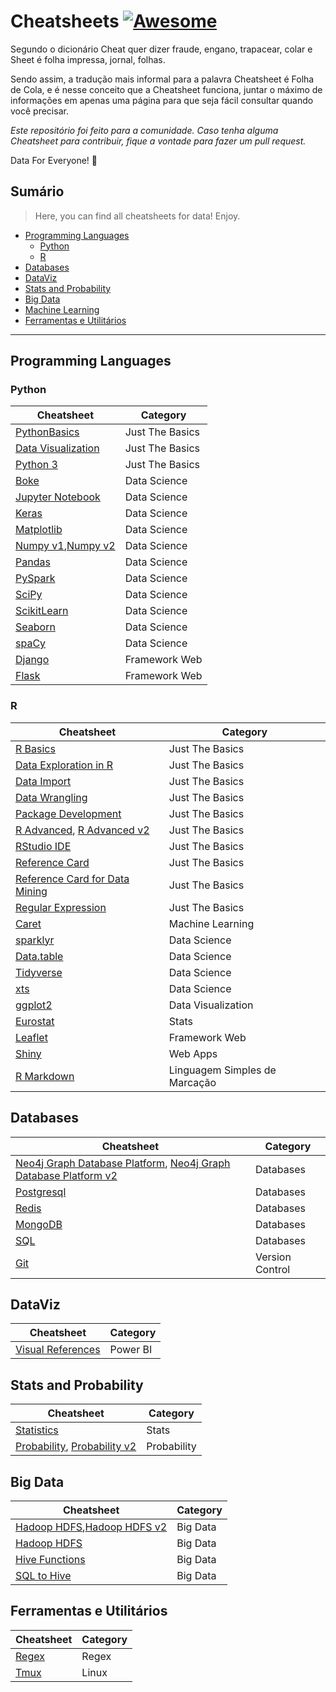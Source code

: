 # Cheatsheets [![Awesome](https://awesome.re/badge.svg)](https://awesome.re)

Segundo o dicionário Cheat quer dizer fraude, engano, trapacear, colar e Sheet é folha impressa, jornal, folhas.

Sendo assim, a tradução mais informal para a palavra Cheatsheet é Folha de Cola, e é nesse conceito que a Cheatsheet funciona, juntar o máximo de informações em apenas uma página para que seja fácil consultar quando você precisar.

*Este repositório foi feito para a comunidade. Caso tenha alguma Cheatsheet para contribuir, fique a vontade para fazer um pull request.*

Data For Everyone! 🎲

## Sumário
> Here, you can find all cheatsheets for data! Enjoy.

<!-- toc -->
  * [Programming Languages](#programminglanguages)
    * [Python](#python)
    * [R](#r)
  * [Databases](#databases)
  * [DataViz](#dataviz)
  * [Stats and Probability](#statsandprob)
  * [Big Data](#bigdata)
  * [Machine Learning](#machinelearning) 
  * [Ferramentas e Utilitários](#ferramentaseutilitarios) 
--------------------------------------------------
<h2 id="programminglanguages">Programming Languages</h2>

<h3 id="python">Python</h3>

| Cheatsheet | Category | 
| ----------- | ----------- | 
| [PythonBasics](https://github.com/laylacomparin/CheatSheets/blob/main/Python/PythonBasics%20Cheatsheet.pdf) | Just The Basics |
| [Data Visualization](https://github.com/laylacomparin/CheatSheets/blob/main/Python/Data%20Visualisation%20Cheatsheet.jpg) | Just The Basics |
| [Python 3](https://github.com/laylacomparin/CheatSheets/blob/main/Python/Python%203%20Cheat%20Sheet.pdf) | Just The Basics |
| [Boke](https://github.com/laylacomparin/CheatSheets/blob/main/Python/Bokeh%20Cheatsheet.pdf)  | Data Science |
| [Jupyter Notebook](https://github.com/laylacomparin/CheatSheets/blob/main/Python/Jupyter%20Notebook%20Cheatsheet.pdf) | Data Science |
| [Keras](https://github.com/laylacomparin/CheatSheets/blob/main/Python/Keras%20Cheatsheet.pdf) | Data Science |
| [Matplotlib](https://github.com/laylacomparin/CheatSheets/blob/main/Python/Matplotlib%20Cheatsheet.pdf) | Data Science |
| [Numpy v1](https://github.com/laylacomparin/CheatSheets/blob/main/Python/Numpy%20Cheatsheet.pdf),[Numpy v2](https://github.com/laylacomparin/CheatSheets/blob/main/Python/Numpy%20Cheatsheet%20v2.pdf) | Data Science |
| [Pandas](https://github.com/laylacomparin/CheatSheets/blob/main/Python/Pandas%20Cheatsheet.pdf) | Data Science |
| [PySpark](https://github.com/laylacomparin/CheatSheets/blob/main/Python/PySpark%20Cheatsheet.pdf) | Data Science |
| [SciPy](https://github.com/laylacomparin/CheatSheets/blob/main/Python/SciPy%20Cheatsheet.pdf) | Data Science |
| [ScikitLearn](https://github.com/laylacomparin/CheatSheets/blob/main/Python/ScikitLearn%20Cheatsheet.pdf) | Data Science |
| [Seaborn](https://github.com/laylacomparin/CheatSheets/blob/main/Python/Seaborn%20Cheatsheet.pdf) | Data Science |
| [spaCy](https://github.com/laylacomparin/CheatSheets/blob/main/Python/spaCy%20Cheatsheet.pdf) | Data Science |
| [Django](https://github.com/laylacomparin/CheatSheets/blob/main/Python/Django%20Cheatsheet.pdf) | Framework Web | 
| [Flask](https://github.com/laylacomparin/CheatSheets/blob/main/Python/Flask%20Cheatsheet.pdf) | Framework Web | 

<h3 id="r">R</h3>

| Cheatsheet | Category | 
| ----------- | ----------- | 
| [R Basics](https://github.com/laylacomparin/CheatSheets/blob/main/R/R%20Basics%20Cheatsheet.pdf) |Just The Basics |
| [Data Exploration in R](https://github.com/laylacomparin/CheatSheets/blob/main/R/Data%20Exploration%20in%20R%20Cheatsheet.webp) | Just The Basics |
| [Data Import](https://github.com/laylacomparin/CheatSheets/blob/main/R/Data%20Import%20Cheatsheet.pdf) | Just The Basics |
| [Data Wrangling](https://github.com/laylacomparin/CheatSheets/blob/main/R/Data%20Wrangling%20Cheatsheet.pdf) | Just The Basics |
| [Package Development](https://github.com/laylacomparin/CheatSheets/blob/main/R/Package%20Development%20Cheatsheet.pdf) | Just The Basics |
| [R Advanced](https://github.com/laylacomparin/CheatSheets/blob/main/R/R%20Advanced%20Cheatsheet%20v2.pdf), [R Advanced v2](https://github.com/laylacomparin/CheatSheets/blob/main/R/R%20Advanced%20Cheatsheet.pdf) | Just The Basics |
| [RStudio IDE](https://github.com/laylacomparin/CheatSheets/blob/main/R/RStudio%20IDE%20Cheatsheet.pdf) | Just The Basics |
| [Reference Card](https://github.com/laylacomparin/CheatSheets/blob/main/R/Reference%20Card%20Cheatsheet.pdf) | Just The Basics |
| [Reference Card for Data Mining](https://github.com/laylacomparin/CheatSheets/blob/main/R/Reference%20Card%20for%20Data%20Mining%20Cheatsheet.pdf) | Just The Basics |
| [Regular Expression](https://github.com/laylacomparin/CheatSheets/blob/main/R/Regular%20Expression%20Cheatsheet.pdf) | Just The Basics |
| [Caret](https://github.com/laylacomparin/CheatSheets/blob/main/R/Caret%20Cheatsheet.pdf) | Machine Learning |
| [sparklyr](https://github.com/laylacomparin/CheatSheets/blob/main/R/Data%20Science%20in%20Spark%20with%20sparklyr%20Cheatsheet.pdf) | Data Science |
| [Data.table](https://github.com/laylacomparin/CheatSheets/blob/main/R/Data.table%20Cheatsheet.pdf) | Data Science |
| [Tidyverse](https://github.com/laylacomparin/CheatSheets/blob/main/R/Tidyverse%20Cheatsheet.pdf) | Data Science |
| [xts](https://github.com/laylacomparin/CheatSheets/blob/main/R/xts%20Cheatsheet.pdf) | Data Science |
| [ggplot2](https://github.com/laylacomparin/CheatSheets/blob/main/R/ggplot2%20Cheatsheet.pdf) | Data Visualization |
| [Eurostat](https://github.com/laylacomparin/CheatSheets/blob/main/R/Eurostat%20Cheatsheet.pdf) | Stats |
| [Leaflet](https://github.com/laylacomparin/CheatSheets/blob/main/R/Leaflet%20Cheatsheet.pdf) | Framework Web |
| [Shiny](https://github.com/laylacomparin/CheatSheets/blob/main/R/Shiny%20Cheatsheet.pdf) | Web Apps |
| [R Markdown](https://github.com/laylacomparin/CheatSheets/blob/main/R/R%20Markdown%20Cheatsheet.pdf) | Linguagem Simples de Marcação |

<h2 id="databases">Databases</h2>

| Cheatsheet | Category | 
| ----------- | ----------- | 
| [Neo4j Graph Database Platform](https://github.com/laylacomparin/CheatSheets/blob/main/Databases/Neo4j%20Graph%20Database%20Platform%20-%20CheatSheet%20v1.pdf), [Neo4j Graph Database Platform v2](https://github.com/laylacomparin/CheatSheets/blob/main/Databases/Neo4j%20Graph%20Database%20Platform%20-%20CheatSheet%20v2.pdf) | Databases |
| [Postgresql](https://github.com/laylacomparin/CheatSheets/blob/main/Databases/Postgresql%20Cheatsheet.pdf) | Databases |
| [Redis](https://github.com/laylacomparin/CheatSheets/blob/main/Databases/Redis%20CheatSheet.pdf) | Databases |
| [MongoDB](https://github.com/laylacomparin/CheatSheets/blob/main/Databases/MongoDB%20CheatSheet.pdf) | Databases |
| [SQL](https://github.com/laylacomparin/CheatSheets/blob/main/Databases/SQL%20CheatSheet.pdf) | Databases |
| [Git](https://github.com/laylacomparin/CheatSheets/blob/main/Databases/Git%20CheatSheet.pdf) | Version Control |

<h2 id="dataviz">DataViz</h2>

| Cheatsheet | Category | 
| ----------- | ----------- | 
| [Visual References](https://github.com/laylacomparin/CheatSheets/tree/main/DataViz) | Power BI |

<h2 id="statsandprob">Stats and Probability</h2>

| Cheatsheet | Category | 
| ----------- | ----------- | 
| [Statistics](https://github.com/laylacomparin/CheatSheets/blob/main/Stats%20and%20Probability/Statistics%20Cheatsheet.pdf) | Stats |
| [Probability](https://github.com/laylacomparin/CheatSheets/blob/main/Stats%20and%20Probability/Probability%20Cheatsheet.pdf), [Probability v2](https://github.com/laylacomparin/CheatSheets/blob/main/Stats%20and%20Probability/Probability%20Cheatsheet%20v2.pdf) | Probability |

<h2 id="bigdata">Big Data</h2>

| Cheatsheet | Category | 
| ----------- | ----------- | 
| [Hadoop HDFS](https://github.com/laylacomparin/CheatSheets/blob/main/Big%20Data/Hadoop%20HDFS%20Command%20Cheatsheet.pdf),[Hadoop HDFS v2](https://github.com/laylacomparin/CheatSheets/blob/main/Big%20Data/Hadoop%20HDFS%20Command%20Cheatsheet%20v2.pdf)  | Big Data |
| [Hadoop HDFS]() | Big Data |
| [Hive Functions](https://github.com/laylacomparin/CheatSheets/blob/main/Big%20Data/Hive%20Functions%20Cheatsheet.pdf) | Big Data |
| [SQL to Hive](https://github.com/laylacomparin/CheatSheets/blob/main/Big%20Data/SQL%20to%20Hive%20Cheatsheet.pdf) | Big Data |

<h2 id="ferramentaseutilitarios">Ferramentas e Utilitários</h2>

| Cheatsheet | Category | 
| ----------- | ----------- | 
| [Regex](https://github.com/laylacomparin/CheatSheets/blob/main/Ferramentas%20e%20Utilit%C3%A1rios/Regex.png) | Regex |
| [Tmux](https://github.com/laylacomparin/CheatSheets/blob/main/Ferramentas%20e%20Utilit%C3%A1rios/tmuxcheatsheet.png) | Linux |

